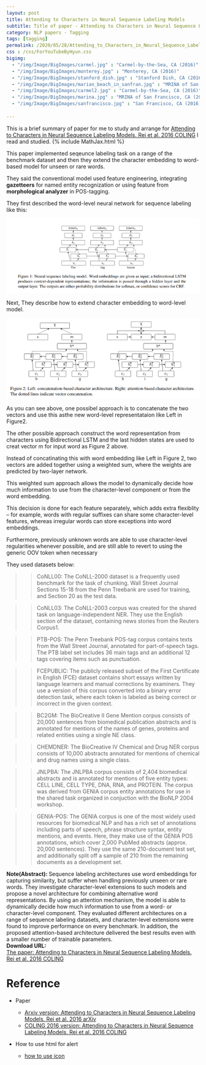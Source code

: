 ```yaml
---
layout: post
title: Attending to Characters in Neural Sequence Labeling Models
subtitle: Title of paper - Attending to Characters in Neural Sequence Labeling Models
category: NLP papers - Tagging
tags: [tagging]
permalink: /2020/05/28/Attending_to_Characters_in_Neural_Sequence_Labeling_Models/
css : /css/ForYouTubeByHyun.css
bigimg: 
  - "/img/Image/BigImages/carmel.jpg" : "Carmel-by-the-Sea, CA (2016)"
  - "/img/Image/BigImages/monterey.jpg" : "Monterey, CA (2016)"
  - "/img/Image/BigImages/stanford_dish.jpg" : "Stanford Dish, CA (2016)"
  - "/img/Image/BigImages/marian_beach_in_sanfran.jpg" : "MRINA of San Francisco, CA (2016)"
  - "/img/Image/BigImages/carmel2.jpg" : "Carmel-by-the-Sea, CA (2016)"
  - "/img/Image/BigImages/marina.jpg" : "MRINA of San Francisco, CA (2016)"
  - "/img/Image/BigImages/sanfrancisco.jpg" : "San Francisco, CA (2016)"
  
---
```


This is a brief summary of paper for me to study and arrange for [Attending to Characters in Neural Sequence Labeling Models. Rei et al. 2016 COLING](https://www.aclweb.org/anthology/C16-1030/) I read and studied. 
{% include MathJax.html %}

This paper implemented seqeunce labeling task on a range of the benchmark dataset and then they extend the character embedding to word-based model for unseen or rare words.


They said the conventional model used feature engineering, integrating **gazetteers** for named entity recognization or using feature from **morphological analyzer** in POS-tagging. 

They first described the word-level neural network for sequence labeling like this:

![Rei et al. 2016 COLING](/img/Image/NaturalLanguageProcessing/NLPLabs/Paper_Investigation/Tagging/2020-05-28-Attending_to_Characters_in_Neural_Sequence_Labeling_Models/labeling_task.PNG)

Next, They describe how to extend character embedding to word-level model.

![Rei et al. 2016 COLING](/img/Image/NaturalLanguageProcessing/NLPLabs/Paper_Investigation/Tagging/2020-05-28-Attending_to_Characters_in_Neural_Sequence_Labeling_Models/character_embedding.PNG)

As you can see above, one possibel approach is to concatenate the two vectors and use this asthe new word-level representataion like Left in Figure2. 

The other possible approach construct the word representation from characters using Bidirectional LSTM and the last hidden states are used to creat vector m for input word as Figure 2 above.

Instead of concatinating this with word embedding like Left in Figure 2, two vectors are added together using a weighted sum, where the weights are predicted by two-layer network.

This weighted sum approach allows the model to dynamically decide how much information to use from the character-level component or from the word embedding. 

This decision is done for each feature separately, which adds extra flexiblity – for example, words with regular suffixes can share some character-level features, whereas irregular words can store exceptions into word embeddings. 

Furthermore, previously unknown words are able to use character-level regularities whenever possible, and are still able to revert to using the generic OOV token when necessary

They used datasets below:


>> CoNLL00: The CoNLL-2000 dataset is a frequently used benchmark for the task of chunking. Wall Street Journal Sections 15-18 from the Penn Treebank
are used for training, and Section 20 as the test data.    

>> CoNLL03: The CoNLL-2003 corpus was created for the shared task on language-independent NER. They use the English section of the dataset, containing news stories from the Reuters Corpus1.  

>> PTB-POS: The Penn Treebank POS-tag corpus contains texts from the Wall Street Journal, annotated for part-of-speech tags. The PTB label set includes 36 main tags and an additional 12 tags covering items such as punctuation.  

>> FCEPUBLIC: The publicly released subset of the First Certificate in English (FCE) dataset contains short essays written by language learners and manual corrections by examiners. They use a version of this corpus converted into a binary error detection task, where each token is labeled as being correct or incorrect in the given context.

>> BC2GM: The BioCreative II Gene Mention corpus consists of 20,000 sentences from biomedical publication abstracts and is annotated for mentions of the names of genes, proteins and related entities using a single NE class.  

>> CHEMDNER: The BioCreative IV Chemical and Drug NER corpus consists of 10,000 abstracts annotated for mentions of chemical and drug names using a single class.   

>> JNLPBA: The JNLPBA corpus consists of 2,404 biomedical abstracts and is annotated for mentions of five entity types: CELL LINE, CELL TYPE, DNA, RNA, and PROTEIN. The corpus was derived from GENIA corpus entity annotations for use in the shared task organized in conjuction with the BioNLP 2004 workshop.

>> GENIA-POS: The GENIA corpus is one of the most widely used resources for biomedical NLP and has a rich set of annotations including parts of speech, phrase structure syntax, entity mentions, and events. Here, they make use of the GENIA POS annotations, which cover 2,000 PubMed abstracts (approx. 20,000 sentences). They use the same 210-document test set, and additionally split off a sample of 210 from the remaining documents as a development set.


<div class="alert alert-info" role="alert"><i class="fa fa-info-circle"></i> <b>Note(Abstract): </b>
Sequence labeling architectures use word embeddings for capturing similarity, but suffer when handling previously unseen or rare words. They investigate character-level extensions to such models and propose a novel architecture for combining alternative word representations. By using an attention mechanism, the model is able to dynamically decide how much information to use from a word- or character-level component. They evaluated different architectures on a range of sequence labeling datasets, and character-level extensions were found to improve performance on every benchmark. In addition, the proposed attention-based architecture delivered the best results even with a smaller number of trainable parameters.
</div>
    
<div class="alert alert-success" role="alert"><i class="fa fa-paperclip fa-lg"></i> <b>Download URL: </b><br>
  <a href="https://www.aclweb.org/anthology/C16-1030/">The paper: Attending to Characters in Neural Sequence Labeling Models. Rei et al. 2016 COLING</a>
</div>

# Reference 

- Paper 
  - [Arxiv version: Attending to Characters in Neural Sequence Labeling Models. Rei et al. 2016 arXiv](https://arxiv.org/abs/1611.04361)
  - [COLING 2016 version: Attending to Characters in Neural Sequence Labeling Models. Rei et al. 2016 COLING](https://www.aclweb.org/anthology/C16-1030/)
  
  
- How to use html for alert
  - [how to use icon](http://idratherbewriting.com/documentation-theme-jekyll/mydoc_icons.html)
    




























